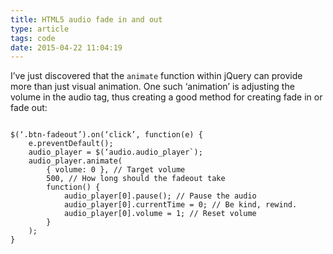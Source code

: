 ```yaml
---
title: HTML5 audio fade in and out
type: article
tags: code
date: 2015-04-22 11:04:19
---
```

<p> I&rsquo;ve just discovered that the <code>animate</code> function within jQuery can provide more than just visual animation. One such &lsquo;animation&rsquo; is adjusting the volume in the audio tag, thus creating a good method for creating fade in or fade out:</p><pre><code>
$(‘.btn-fadeout’).on(‘click’, function(e) {
	e.preventDefault();
	audio_player = $(‘audio.audio_player`);
	audio_player.animate(
		{ volume: 0 }, // Target volume
		500, // How long should the fadeout take
		function() {
			audio_player[0].pause(); // Pause the audio
			audio_player[0].currentTime = 0; // Be kind, rewind.
			audio_player[0].volume = 1; // Reset volume
		}
	);
}
</code></pre>
